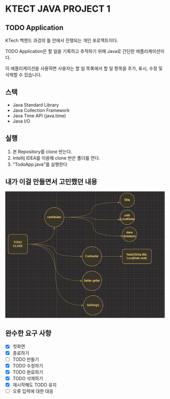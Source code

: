 
# KTECT JAVA PROJECT 1

## TODO Application
KTech 백엔드 과겅의 틀 안에서 진행되는 개인 포로젝트이다.

TODO Application은 할 일을 기록하고 추적하기 위해 Java로 간단한 애플리케이션이다.

이 애플리케이션을 사용하면 사용자는 할 일 목록에서 할 일 항목을 추가, 표시, 수정 및 삭제할 수 있습니다.
## 스택
- Java Standard Library
- Java Collection Framework
- Java Time API (java.time)
- Java I/O

## 실행
1. 본 Repository를 clone 반는다.
2. Intellij IDEA를 이용해 clone 반은 폴더를 연다.
3. "TodoApp.java"를 실행한다

## 내가 이걸 만들면서 고민했던 내용

![img_1.png](img_1.png)



## 완수한 요구 사향
- [x] 첫화면
- [x] 종료하기
- [ ] TODO 만들기
- [x] TODO 수정하기
- [x] TODO 완료하기
- [x] TODO 삭제하기
- [x] 재시작해도 TODO 유지
- [ ] 오류 입력에 대한 대응
